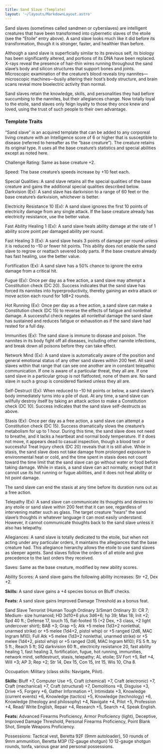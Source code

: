```yaml
---
title: Sand Slave (Template)
layout: '~/layouts/MarkdownLayout.astro'
---
```

Sand slaves (sometimes called sandmen or cyberslaves) are intelligent
creatures that have been transformed into cybernetic slaves of the etoile (see
the “Etoile” entry above). A sand slave looks much like it did before its
transformation, though it is stronger, faster, and healthier than before.

Although a sand slave is superficially similar to its previous self, its
biology has been significantly altered, and portions of its DNA have been
replaced. X-rays reveal the presence of hair-thin wires running throughout the
sand slave’s body and silicon structures that support bones and joints.
Microscopic examination of the creature’s blood reveals tiny
nannites—microscopic machines—busily altering their host’s body structure, and
brain scans reveal more bioelectric activity than normal.

Sand slaves retain the knowledge, skills, and personalities they had before
succumbing to the nannites, but their allegiances change. Now totally loyal to
the etoile, sand slaves only feign loyalty to those they once knew and loved,
using the trust of such people to their own advantage.

###  Template Traits

“Sand slave” is an acquired template that can be added to any corporeal living
creature with an Intelligence score of 6 or higher that is susceptible to
disease (referred to hereafter as the “base creature”). The creature retains
its original type. It uses all the base creature’s statistics and special
abilities except as noted here.

Challenge Rating: Same as base creature +2.

Speed: The base creature’s speeds increase by +10 feet each.

Special Qualities: A sand slave retains all the special qualities of the base
creature and gains the additional special qualities described below.
Darkvision (Ex): A sand slave has darkvision to a range of 60 feet or the base
creature’s darkvision, whichever is better.

Electricity Resistance 10 (Ex): A sand slave ignores the first 10 points of
electricity damage from any single attack. If the base creature already has
electricity resistance, use the better value.

Fast Ability Healing 1 (Ex): A sand slave heals ability damage at the rate of
1 ability score point per damaged ability per round.

Fast Healing 3 (Ex): A sand slave heals 3 points of damage per round unless it
is reduced to –10 or fewer hit points. This ability does not enable the sand
slave to regrow or reattach severed body parts. If the base creature already
has fast healing, use the better value.

Fortification (Ex): A sand slave has a 50% chance to ignore the extra damage
from a critical hit.

Fugue (Ex): Once per day as a free action, a sand slave may attempt a
Constitution check (DC 20). Success indicates that the sand slave has forced
its nannites into hyperproductivity, thereby gaining an extra attack or move
action each round for 1d8+2 rounds.

Hot Running (Ex): Once per day as a free action, a sand slave can make a
Constitution check (DC 15) to reverse the effects of fatigue and nonlethal
damage. A successful check negates all nonlethal damage the sand slave has
sustained and reduces fatigue or exhaustion as if the sand slave had rested
for a full day.

Immunities (Ex): The sand slave is immune to disease and poison. The nannites
in its body fight off all diseases, including other nannite infections, and
break down all poisons before they can take effect.

Network Mind (Ex): A sand slave is automatically aware of the position and
general emotional status of any other sand slaves within 200 feet. All sand
slaves within that range that can see one another are in constant telepathic
communication. If one is aware of a particular threat, they all are. If one
sand slave in a particular group is not flatfooted, none of them are. No sand
slave in such a group is considered flanked unless they all are.

Self-Destruct (Ex): When reduced to –10 hit points or below, a sand slave’s
body immediately turns into a pile of dust. At any time, a sand slave can
willfully destroy itself by taking an attack action to make a Constitution
check (DC 10). Success indicates that the sand slave self-destructs as above.

Stasis (Ex): Once per day as a free action, a sand slave can attempt a
Constitution check (DC 15). Success dramatically slows the creature’s
metabolism for up to 1 hour. During this time, the sand slave does not need to
breathe, and it lacks a heartbeat and normal body temperature. If it does not
move, it appears dead to casual inspection, though a blood test or successful
Treat Injury check (DC 20) reveals that it is still alive. While in stasis,
the sand slave does not take damage from prolonged exposure to environmental
heat or cold, and the time spent in stasis does not count toward the time
limit that the sand slave can go without water or food before taking damage.
While in stasis, a sand slave can act normally, except that it cannot use its
hot running or fugue abilities, and it does not heal ability or hit point
damage.

The sand slave can end the stasis at any time before its duration runs out as
a free action.

Telepathy (Ex): A sand slave can communicate its thoughts and desires to any
etoile or sand slave within 200 feet that it can see, regardless of
intervening matter such as glass. The target creature “hears” the sand slave’s
thoughts in whatever language it can most easily understand. However, it
cannot communicate thoughts back to the sand slave unless it also has
telepathy.

Allegiances: A sand slave is totally dedicated to the etoile, but when not
acting under any particular orders, it maintains the allegiances that the base
creature had. This allegiance hierarchy allows the etoile to use sand slaves
as sleeper agents. Sand slaves follow the orders of all etoile and give
precedence to the last orders they received.

Saves: Same as the base creature, modified by new ability scores.

Ability Scores: A sand slave gains the following ability increases: Str +2,
Dex +2.

**Skills:** A sand slave gains a +4 species bonus on Bluff checks.

**Feats:** A sand slave gains Improved Damage Threshold as a bonus feat.

Sand Slave Terrorist (Human Tough Ordinary 3/Smart Ordinary 3): CR 7; Medium-
size humanoid; HD 3d10+6 plus 3d6+6; hp 39; Mas 18; Init +2; Spd 40 ft.;
Defense 17, touch 15, flat-footed 15 (+2 Dex, +3 class, +2 light undercover
shirt); BAB +3; Grap +5; Atk +5 melee (1d3+2 nonlethal, unarmed strike) or +5
melee (1d4+2, pistol whip) or +5 ranged (2d6, MAC Ingram M10); Full Atk +5
melee (1d3+2 nonlethal, unarmed strike) or +5 melee (1d4+2, pistol whip) or +5
ranged (2d6, MAC Ingram M10); FS 5 ft. by 5 ft.; Reach 5 ft; SQ darkvision 60
ft., electricity resistance 20, fast ability healing 1, fast healing 3,
fortification, fugue, hot running, immunities, network mind, selfdestruct,
stasis, telepathy; AL etoile; SV Fort +5, Ref +4, Will +3; AP 3; Rep +2; Str
14, Dex 15, Con 15, Int 15, Wis 10, Cha 8.

Occupation: Military (class skills: Navigate, Pilot).

**Skills:** Bluff +7, Computer Use +5, Craft (chemical) +7, Craft (electronic)
+7, Craft (mechanical) +7, Craft (structural) +7, Demolitions +8, Disguise +3,
Drive +5, Forgery +6, Gather Information +1, Intimidate +3, Knowledge (current
events) +6, Knowledge (tactics) +5, Knowledge (technology) +6, Knowledge
(theology and philosophy) +4, Navigate +4, Pilot +5, Profession +4, Read/
Write English, Repair +4, Research +5, Search +4, Speak English.

**Feats:** Advanced Firearms Proficiency, Armor Proficiency (light),
Deceptive, Improved Damage Threshold, Personal Firearms Proficiency, Point
Blank Shot, Simple Weapons Proficiency.

Possessions: Tactical vest, Beretta 92F (9mm autoloader), 50 rounds of 9mm
ammunition, Beretta M3P (12-gauge shotgun) 10 12-gauge shotgun rounds, tonfa,
various gear and personal possessions.

